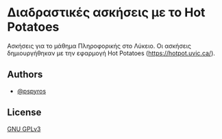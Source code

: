 # Διαδραστικές ασκήσεις με το Hot Potatoes

Ασκήσεις για το μάθημα Πληροφορικής στο Λύκειο. Οι ασκήσεις δημιουργήθηκαν με την εφαρμογή Hot Potatoes (https://hotpot.uvic.ca/).

## Authors

- [@pspyros](https://www.github.com/pspyros)

## License

[GNU GPLv3](https://choosealicense.com/licenses/gpl-3.0/)
